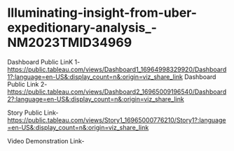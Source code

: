 # Illuminating-insight-from-uber-expeditionary-analysis_-NM2023TMID34969


Dashboard Public LinK 1-https://public.tableau.com/views/Dashboard1_16964998329920/Dashboard1?:language=en-US&:display_count=n&:origin=viz_share_link
Dashboard Public Link 2-https://public.tableau.com/views/Dashboard2_16965009196540/Dashboard2?:language=en-US&:display_count=n&:origin=viz_share_link

Story Public Link-https://public.tableau.com/views/Story1_16965000776210/Story1?:language=en-US&:display_count=n&:origin=viz_share_link

Video Demonstration Link-
